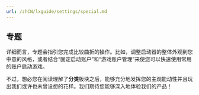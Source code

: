 ```yaml
---
url: /zhCN/lxguide/settings/special.md
---
```

## 专题

详细而言，专题会指引您完成比较曲折的操作。比如，调整启动器的整体外观到您中意的风格，或者结合“固定启动账户”和“游戏账户管理”来使您可以快速使用常用的账户启动游戏。

不过，想必您在阅读理解了**分类**板块之后，能够充分地发挥您的主观能动性并且玩出我们或许也未曾设想的花样。我们期待您能够深入地体验我们的产品！
